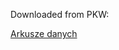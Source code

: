 Downloaded from PKW:

[Arkusze danych](https://prezydent20200628.pkw.gov.pl/prezydent20200628/pl/dane_w_arkuszach)